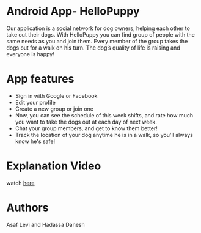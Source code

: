 # Android App- HelloPuppy

Our application is a social network for dog owners, helping each other to take out their dogs.
With HelloPuppy you can find group of people with the same needs as you and join them.
Every member of the group takes the dogs out for a walk on his turn.
The dog’s quality of life is raising and everyone is happy!

# App features
* Sign in with Google or Facebook
* Edit your profile
* Create a new group or join one
* Now, you can see the schedule of this week shifts, and rate how much you want to take the dogs out at each day of next week.
* Chat your group members, and get to know them better!
* Track the location of your dog anytime he is in a walk, so you'll always know he's safe!

# Explanation Video
watch [here](https://youtu.be/ALXKwvsfy9Y)

# Authors
Asaf Levi and Hadassa Danesh

